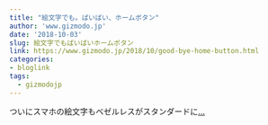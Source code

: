 ```yaml
---
title: "絵文字でも。ばいばい、ホームボタン"
author: 'www.gizmodo.jp'
date: '2018-10-03'
slug: 絵文字でもばいばいホームボタン
link: https://www.gizmodo.jp/2018/10/good-bye-home-button.html
categories:
- bloglink
tags:
  - gizmodojp
---
```


ついにスマホの絵文字もベゼルレスがスタンダードに[... <i class="fas fa-external-link-alt"></i>](https://www.gizmodo.jp/2018/10/good-bye-home-button.html)

